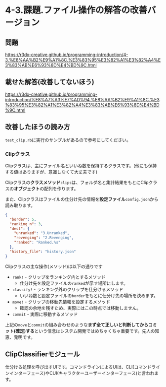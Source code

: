 # 4-3.課題.ファイル操作の解答の改善バージョン

## 問題

https://r3dx-creative.github.io/programming-introduction/4-3.%E8%AA%B2%E9%A1%8C.%E3%83%95%E3%82%A1%E3%82%A4%E3%83%AB%E6%93%8D%E4%BD%9C.html

## 載せた解答(改善してないほう)

https://r3dx-creative.github.io/programming-introduction/%E8%A7%A3%E7%AD%94.%E8%AA%B2%E9%A1%8C.%E3%83%95%E3%82%A1%E3%82%A4%E3%83%AB%E6%93%8D%E4%BD%9C.html

## 改善したほうの読み方

`test_clip.rb`に実行のサンプルがあるので参考にしてください。

### Clipクラス

Clipクラスは、主にファイル名といいね数を保持するクラスです。(他にも保持する値はありますが、意識しなくて大丈夫です)

Clipクラスの**クラスメソッド**`clips`は、フォルダ名と集計結果をもとにClipクラスの**オブジェクト**の配列を作ります。

また、Clipクラスはファイルの仕分け先の情報を**設定ファイル**`config.json`から読み取ります。

```json
{
  "border": 5,
  "ranking_n": 3,
  "dest": {
    "unranked": "3.Unranked",
    "revenging": "2.Revenging",
    "ranked": "Ranked.%s"
  },
  "history_file": "history.json"
}
```

Clipクラスの主な操作(メソッド)は以下の通りです

* `rank!` - クリップをランキング内とするメソッド
  * 仕分け先を設定ファイルの`ranked`が示す場所にします。
* `classify!` - ランキング外のクリップを仕分けるメソッド
  * いいね数と設定ファイルの`border`をもとに仕分け先の場所を決めます。
* `move!` - クリップの移動先情報を設定するメソッド
  * 確認の余地を残すため、実際にはこの時点では移動しません。
* `commit` - 実際に移動するメソッド

上記の`move`と`commit`の組み合わせのような**まず全て正しいと判断してからコミット(確定)する**という信念はシステム開発ではめちゃくちゃ重要です。先人の知恵、発明です。

## ClipClassifierモジュール

仕分ける処理を呼び出すUIです。コマンドラインによるUIは、CLI(コマンドラインインターフェース)やCUI(キャラクターユーザーインターフェース)と言われます。
